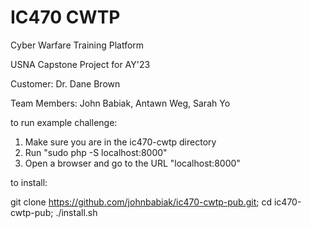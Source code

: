 # IC470 CWTP

Cyber Warfare Training Platform

USNA Capstone Project for AY'23

Customer: Dr. Dane Brown

Team Members: John Babiak, Antawn Weg, Sarah Yo

to run example challenge:

<ol>
 <li>Make sure you are in the ic470-cwtp directory</li>
 <li>Run "sudo php -S localhost:8000"</li>
 <li>Open a browser and go to the URL "localhost:8000"</li>
</ol>

to install:

git clone https://github.com/johnbabiak/ic470-cwtp-pub.git; cd ic470-cwtp-pub; ./install.sh

